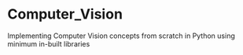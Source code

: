 # Computer_Vision
 Implementing Computer Vision concepts from scratch in Python using minimum in-built libraries 

